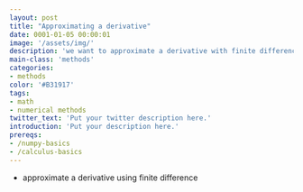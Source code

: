 ```yaml
---
layout: post
title: "Approximating a derivative"
date: 0001-01-05 00:00:01
image: '/assets/img/'
description: 'we want to approximate a derivative with finite differencing'
main-class: 'methods'
categories: 
- methods
color: '#B31917'
tags:
- math
- numerical methods
twitter_text: 'Put your twitter description here.'
introduction: 'Put your description here.'
prereqs:
- /numpy-basics
- /calculus-basics
---
```


* approximate a derivative using finite difference